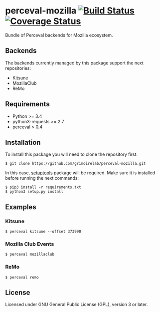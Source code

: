 # perceval-mozilla [![Build Status](https://travis-ci.org/grimoirelab/perceval-mozilla.svg?branch=master)](https://travis-ci.org/grimoirelab/perceval-mozilla) [![Coverage Status](https://img.shields.io/coveralls/grimoirelab/perceval-mozilla.svg)](https://coveralls.io/r/grimoirelab/perceval-mozilla?branch=master)

Bundle of Perceval backends for Mozilla ecosystem.

## Backends

The backends currently managed by this package support the next repositories:

* Kitsune
* MozillaClub
* ReMo

## Requirements

* Python >= 3.4
* python3-requests >= 2.7
* perceval > 0.4

## Installation

To install this package you will need to clone the repository first:

```
$ git clone https://github.com/grimoirelab/perceval-mozilla.git
```

In this case, [setuptools](http://setuptools.readthedocs.io/en/latest/) package will be required.
Make sure it is installed before running the next commands:

```
$ pip3 install -r requirements.txt
$ python3 setup.py install
```

## Examples

### Kitsune

```
$ perceval kitsune --offset 373990
```

### Mozilla Club Events

```
$ perceval mozillaclub
```

### ReMo
```
$ perceval remo
```

## License

Licensed under GNU General Public License (GPL), version 3 or later.
